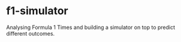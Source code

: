 # f1-simulator
Analysing Formula 1 Times and building a simulator on top to predict different outcomes.

